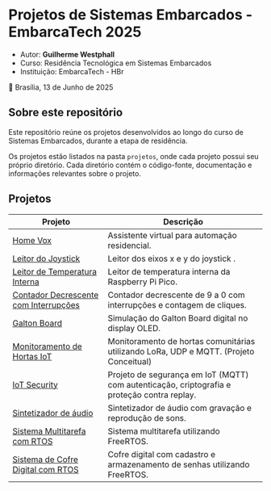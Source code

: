 # Projetos de Sistemas Embarcados - EmbarcaTech 2025

- Autor: **Guilherme Westphall**
- Curso: Residência Tecnológica em Sistemas Embarcados
- Instituição: EmbarcaTech - HBr

📍 Brasília, 13 de Junho de 2025




## Sobre este repositório

Este repositório reúne os projetos desenvolvidos ao longo do curso de Sistemas Embarcados, durante a etapa de residência.  

Os projetos estão listados na pasta `projetos`, onde cada projeto possui seu próprio diretório. Cada diretório contém o código-fonte, documentação e informações relevantes sobre o projeto.


## Projetos

| Projeto                                                                                              | Descrição                                                                                   |
| ---------------------------------------------------------------------------------------------------- | ------------------------------------------------------------------------------------------- |
| [Home Vox](https://github.com/west7/home_vox/tree/main)                                              | Assistente virtual para automação residencial.                                              |
| [Leitor do Joystick](./projetos/read_joystick/)                                                      | Leitor dos eixos x e y do joystick .                                                        |
| [Leitor de Temperatura Interna](./projetos/internal_temp/)                                           | Leitor de temperatura interna da Raspberry Pi Pico.                                         |
| [Contador Decrescente com Interrupções](./projetos/countdown_with_irq/)                              | Contador decrescente de 9 a 0 com interrupções e contagem de cliques.                       |
| [Galton Board](./projetos/galton_board/)                                                             | Simulação do Galton Board digital no display OLED.                                          |
| [Monitoramento de Hortas IoT](./projetos/conceptual_researchs/Projeto_IoT___Hortas_Comunitárias.pdf) | Monitoramento de hortas comunitárias utilizando LoRa, UDP e MQTT. (Projeto Conceitual)      |
| [IoT Security](./projetos/iot_security/)                                                             | Projeto de segurança em IoT (MQTT) com autenticação, criptografia e proteção contra replay. |
| [Sintetizador de áudio](./projetos/sintetizador_audio/)                                              | Sintetizador de áudio com gravação e reprodução de sons.                                    |
| [Sistema Multitarefa com RTOS](./projetos/multitask_rtos/)                                           | Sistema multitarefa utilizando FreeRTOS.                                                    |
| [Sistema de Cofre Digital com RTOS](./projetos/digital_safe_rtos/)                                   | Cofre digital com cadastro e armazenamento de senhas utilizando FreeRTOS.                   |